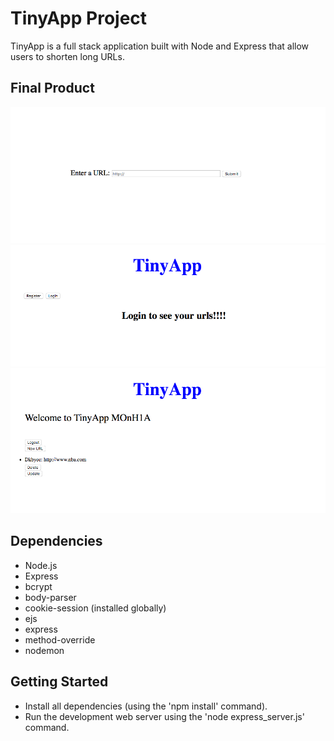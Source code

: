 
# TinyApp Project

TinyApp is a full stack application built with Node and Express that allow users to shorten long URLs. 

## Final Product
!["Screenshot of new URL page"](https://github.com/79manuel/tinyApp/blob/master/docs/new-page.png?raw=true)
!["Screenshot of urls-logout page"](https://github.com/79manuel/tinyApp/blob/master/docs/urls-logout-page.png)
!["Screenshot of urls page"](https://github.com/79manuel/tinyApp/blob/master/docs/urls-page.png)

## Dependencies

- Node.js
- Express
- bcrypt
- body-parser
- cookie-session (installed globally)
- ejs
- express
- method-override
- nodemon

## Getting Started

- Install all dependencies (using the 'npm install' command).
- Run the development web server using the 'node express_server.js' command.
